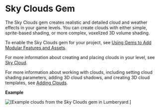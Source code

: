# Sky Clouds Gem<a name="gems-system-gem-cloud"></a>

The Sky Clouds gem creates realistic and detailed cloud and weather effects in your game levels\. You can create clouds with either simple, sprite\-based shading, or more complex, voxelized 3D volume shading\. 

To enable the Sky Clouds gem for your project, see [Using Gems to Add Modular Features and Assets](gems-system-gems.md)\. 

For more information about creating and placing clouds in your level, see [Sky Cloud](component-sky-cloud.md)\. 

For more information about working with clouds, including setting cloud shading parameters, adding 3D cloud shadows, and creating 3D cloud templates, see [Adding Clouds](weather-clouds-intro.md)\.

**Example**  

![\[Example clouds from the Sky Clouds gem in Lumberyard.\]](http://docs.aws.amazon.com/lumberyard/latest/userguide/images/gems-system-gem-clouds.png)